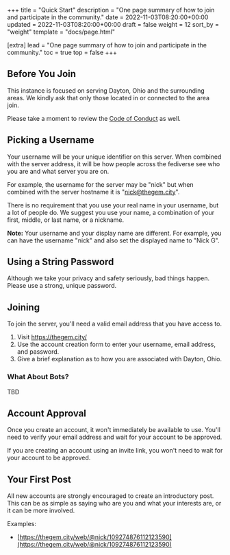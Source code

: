 +++
title = "Quick Start"
description = "One page summary of how to join and participate in the community."
date = 2022-11-03T08:20:00+00:00
updated = 2022-11-03T08:20:00+00:00
draft = false
weight = 12
sort_by = "weight"
template = "docs/page.html"

[extra]
lead = "One page summary of how to join and participate in the community."
toc = true
top = false
+++

## Before You Join

This instance is focused on serving Dayton, Ohio and the surrounding areas. We kindly ask that only those located in or connected to the area join.

Please take a moment to review the [Code of Conduct](../server/code-of-conduct/) as well.

## Picking a Username

Your username will be your unique identifier on this server. When combined with the server address, it will be how people across the fediverse see who you are and what server you are on.

For example, the username for the server may be "nick" but when combined with the server hostname it is "nick@thegem.city".

There is no requirement that you use your real name in your username, but a lot of people do. We suggest you use your name, a combination of your first, middle, or last name, or a nickname.

**Note:** Your username and your display name are different. For example, you can have the username "nick" and also set the displayed name to "Nick G".

## Using a String Password

Although we take your privacy and safety seriously, bad things happen. Please use a strong, unique password.

## Joining

To join the server, you'll need a valid email address that you have access to.

1. Visit <a href="https://thegem.city/">https://thegem.city/</a>
2. Use the account creation form to enter your username, email address, and password.
3. Give a brief explanation as to how you are associated with Dayton, Ohio.

### What About Bots?

TBD

## Account Approval

Once you create an account, it won't immediately be available to use. You'll need to verify your email address and wait for your account to be approved.

If you are creating an account using an invite link, you won't need to wait for your account to be approved.

## Your First Post

All new accounts are strongly encouraged to create an introductory post. This can be as simple as saying who are you and what your interests are, or it can be more involved.

Examples:

* [https://thegem.city/web/@nick/109274876112123590](https://thegem.city/web/@nick/109274876112123590)

